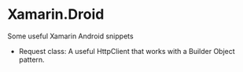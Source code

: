 # Xamarin.Droid
Some useful Xamarin Android snippets

- Request class: A useful HttpClient that works with a Builder Object pattern.
